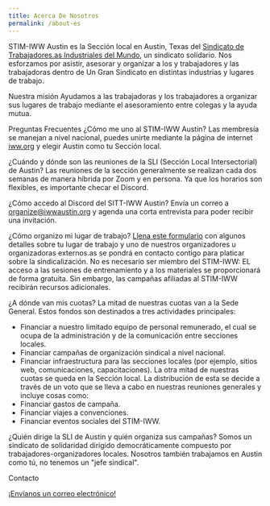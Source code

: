 ```yaml
---
title: Acerca De Nosotros
permalink: /about-es
---
```

STIM-IWW Austin es la Sección local en Austin, Texas del [Sindicato de Trabajadores.as Industriales del Mundo](https://iww.org), un sindicato solidario. Nos esforzamos por asistir, asesorar y organizar a los y trabajadores y las trabajadoras dentro de Un Gran Sindicato en distintas industrias y lugares de trabajo.

Nuestra misión
Ayudamos a las trabajadoras y los trabajadores a organizar sus lugares de trabajo mediante el asesoramiento entre colegas y la ayuda mutua.

Preguntas Frecuentes
¿Cómo me uno al STIM-IWW Austin?
Las membresía se manejan a nivel nacional, puedes unirte mediante la página de internet [iww.org](https://iww.org) y elegir Austin como tu Sección local.

¿Cuándo y dónde son las reuniones de la SLI (Sección Local Intersectorial) de Austin?
Las reuniones de la sección generalmente se realizan cada dos semanas de manera híbrida por Zoom y en persona. Ya que los horarios son flexibles, es importante checar el Discord.

¿Cómo accedo al Discord del SITT-IWW Austin?
Envía un correo a [organize@iwwaustin.org](mailto:organize@iwwaustin.org) y agenda una corta entrevista para poder recibir una invitación.

¿Cómo organizo mi lugar de trabajo?
[Llena este formulario](https://docs.google.com/forms/d/e/1FAIpQLSeeym9GkN9CycIvN60onzUDriOnbyGqGeQj3_brstlXJ-XnWw/viewform) con algunos detalles sobre tu lugar de trabajo y uno de nuestros organizadores u organizadoras externos.as se pondrá en contacto contigo para platicar sobre la sindicalización. No es necesario ser miembro del STIM-IWW: EL acceso a las sesiones de entrenamiento y a los materiales se proporcionará de forma gratuita. Sin embargo, las campañas afiliadas al STIM-IWW recibirán recursos adicionales.

¿A dónde van mis cuotas?
La mitad de nuestras cuotas van a la Sede General. Estos fondos son destinados a tres actividades principales:
- Financiar a nuestro limitado equipo de personal remunerado, el cual se ocupa de la administración y de la comunicación entre secciones locales.
- Financiar campañas de organización sindical a nivel nacional.
- Financiar infraestructura para las secciones locales (por ejemplo, sitios web, comunicaciones, capacitaciones).
La otra mitad de nuestras cuotas se queda en la Sección local.  La distribución de esta se decide a través de un voto que se lleva a cabo en nuestras reuniones generales y incluye cosas como:
- Financiar gastos de campaña.
- Financiar viajes a convenciones.
- Financiar eventos sociales del STIM-IWW.

¿Quién dirige la SLI de Austin y quién organiza sus campañas?
Somos un sindicato de solidaridad dirigido democráticamente compuesto por trabajadores-organizadores locales. Nosotros también trabajamos en Austin como tú, no tenemos un "jefe sindical".

Contacto

[¡Envíanos un correo electrónico!](mailto:organize@iwwaustin.org)

